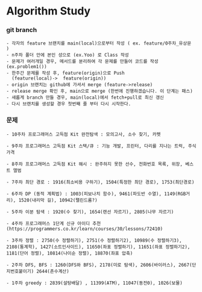 # Algorithm Study

### git branch

    - 각자의 feature 브랜치를 main(local)으로부터 작성 ( ex. feature/0주차_유상문 )
    - n주차 폴더 안에 본인 성으로 (ex.Yoo) 로 Class 작성
    - 문제가 여러개일 경우, 메서드를 분리하여 각 문제를 만들어 코드를 작성 (ex.problem1())
    - 한주간 문제를 작성 후, feature(origin)으로 Push
      (feature(local)->  feature(origin))
    - origin 브랜치는 github에 가셔서 merge (feature->release)
    - release merge 확인 후, main으로 merge (한번에 진행하겠습니다. 이 단계는 패스)
    - 새롭게 branch 만들 경우, main(local)에서 fetch+pull로 최신 갱신
    - 다시 브랜치를 생성할 경우 첫번째 줄 부터 다시 시작한다.

### 문제

    - 10주차 프로그래머스 고득점 Kit 완전탐색 : 모의고사, 소수 찾기, 카펫

    - 9주차 프로그래머스 고득점 Kit 스택/큐 : 기능 개발, 프린터, 다리를 지나는 트럭, 주식 가격

    - 8주차 프로그래머스 고득점 Kit 해시 : 완주하지 못한 선수, 전화번호 목록, 위장, 베스트 앨범

    - 7주차 최단 경로 : 1916(최소비용 구하기), 1504(특정한 최단 경로), 1753(최단경로)

    - 6주차 DP (동적 계획법) : 1003(피보나치 함수), 9461(파도반 수열), 1149(RGB거리), 1520(내리막 길), 10942(팰린드롬?)

    - 5주차 이분 탐색 : 1920(수 찾기), 1654(랜선 자르기), 2805(나무 자르기)

    - 4주차 프로그래머스 1단계 신규 아이디 추천 (https://programmers.co.kr/learn/courses/30/lessons/72410)

    - 3주차 정렬 : 2750(수 정렬하기), 2751(수 정렬하기2), 10989(수 정렬하기3),  2108(통계학), 1427(소트인사이드), 11650(좌표 정렬하기), 11651(좌표 정렬하기2), 1181(단어 정렬), 10814(나이순 정렬), 18870(좌표 압축)  

    - 2주차 DFS, BFS : 1260(DFS와 BFS), 2178(미로 탐색), 2606(바이러스), 2667(단지번호붙이기) 2644(촌수계산)

    - 1주차 greedy : 2839(설탕배달) , 11399(ATM), 11047(동전0), 1026(보물)

